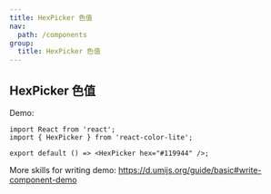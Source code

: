 ```yaml
---
title: HexPicker 色值
nav:
  path: /components
group:
  title: HexPicker 色值
---
```


## HexPicker 色值

Demo:

```tsx
import React from 'react';
import { HexPicker } from 'react-color-lite';

export default () => <HexPicker hex="#119944" />;
```

More skills for writing demo: https://d.umijs.org/guide/basic#write-component-demo
